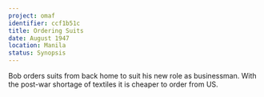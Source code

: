 ```yaml
---
project: omaf
identifier: ccf1b51c
title: Ordering Suits
date: August 1947 
location: Manila
status: Synopsis
---
```


Bob orders suits from back home to suit his new role as businessman.
With the post-war shortage of textiles it is cheaper to order from US.




